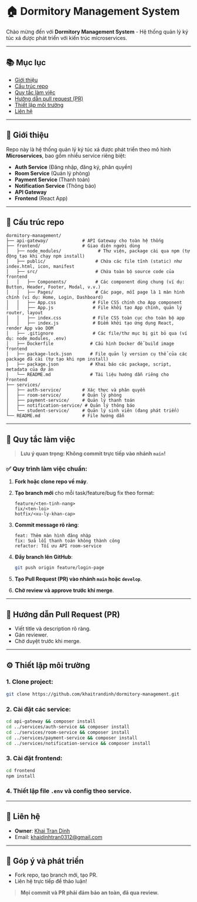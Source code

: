 # 🏠 Dormitory Management System

Chào mừng đến với **Dormitory Management System** - Hệ thống quản lý ký túc xá được phát triển với kiến trúc microservices.

---

## 📚 Mục lục

- [Giới thiệu](#giới-thiệu)
- [Cấu trúc repo](#cấu-trúc-repo)
- [Quy tắc làm việc](#quy-tắc-làm-việc)
- [Hướng dẫn pull request (PR)](#hướng-dẫn-pull-request-pr)
- [Thiết lập môi trường](#thiết-lập-môi-trường)
- [Liên hệ](#liên-hệ)

---

## 🌟 Giới thiệu

Repo này là hệ thống quản lý ký túc xá được phát triển theo mô hình **Microservices**, bao gồm nhiều service riêng biệt: 
- **Auth Service** (Đăng nhập, đăng ký, phân quyền)
- **Room Service** (Quản lý phòng)
- **Payment Service** (Thanh toán)
- **Notification Service** (Thông báo)
- **API Gateway**
- **Frontend** (React App)

---

## 📁 Cấu trúc repo

```
dormitory-management/
├── api-gateway/             # API Gateway cho toàn hệ thống
├── frontend/                # Giao diện người dùng
│   ├── node_modules/              # Thư viện, package cài qua npm (tự động tạo khi chạy npm install)
│   ├── public/                   # Chứa các file tĩnh (static) như index.html, icon, manifest
│   ├── src/                      # Chứa toàn bộ source code của frontend
│   │   ├── Components/           # Các component dùng chung (ví dụ: Button, Header, Footer, Modal, v.v.)
│   │   ├── Pages/                # Các page, mỗi page là 1 màn hình chính (ví dụ: Home, Login, Dashboard)
│   │   ├── App.css              # File CSS chính cho App component
│   │   ├── App.js               # File khởi tạo App chính, quản lý router, layout
│   │   ├── index.css            # File CSS toàn cục cho toàn bộ app
│   │   ├── index.js             # Điểm khởi tạo ứng dụng React, render App vào DOM
│   ├── .gitignore               # Các file/thư mục bị git bỏ qua (ví dụ: node_modules, .env)
│   ├── Dockerfile              # Cấu hình Docker để build image frontend
│   ├── package-lock.json       # File quản lý version cụ thể của các package đã cài (tự tạo khi npm install)
│   ├── package.json            # Khai báo các package, script, metadata của dự án
│   └── README.md               # Tài liệu hướng dẫn riêng cho Frontend
├── services/
│   ├── auth-service/        # Xác thực và phân quyền
│   ├── room-service/        # Quản lý phòng
│   ├── payment-service/     # Quản lý thanh toán
│   ├── notification-service/ # Quản lý thông báo
│   └── student-service/     # Quản lý sinh viên (đang phát triển)
└── README.md                # File hướng dẫn
```

---

## 🚨 Quy tắc làm việc

> **Lưu ý quan trọng: Không commit trực tiếp vào nhánh `main`!**

### ✅ Quy trình làm việc chuẩn:

1. **Fork hoặc clone repo về máy**.
2. **Tạo branch mới** cho mỗi task/feature/bug fix theo format:
   ```
   feature/<ten-tinh-nang>
   fix/<ten-loi>
   hotfix/<xu-ly-khan-cap>
   ```

3. **Commit message rõ ràng**:
   ```
   feat: Thêm màn hình đăng nhập
   fix: Sửa lỗi thanh toán không thành công
   refactor: Tối ưu API room-service
   ```

4. **Đẩy branch lên GitHub**:
   ```bash
   git push origin feature/login-page
   ```

5. **Tạo Pull Request (PR) vào nhánh `main` hoặc `develop`**.

6. **Chờ review và approve trước khi merge**.

---

## 🔀 Hướng dẫn Pull Request (PR)

- Viết title và description rõ ràng.
- Gán reviewer.
- Chờ duyệt trước khi merge.

---

## ⚙️ Thiết lập môi trường

### 1. Clone project:
```bash
git clone https://github.com/khaitrandinh/dormitory-management.git
```

### 2. Cài đặt các service:
```bash
cd api-gateway && composer install
cd ../services/auth-service && composer install
cd ../services/room-service && composer install
cd ../services/payment-service && composer install
cd ../services/notification-service && composer install
```

### 3. Cài đặt frontend:
```bash
cd frontend
npm install
```

### 4. Thiết lập file `.env` và config theo service.

---

## 🤝 Liên hệ

- **Owner**: [Khai Tran Dinh](https://github.com/khaitrandinh)
- Email: khaidinhtran0312@gmail.com

---

## 🚀 Góp ý và phát triển

- Fork repo, tạo branch mới, tạo PR.
- Liên hệ trực tiếp để thảo luận!

> **Mọi commit và PR phải đảm bảo an toàn, đã qua review.**
